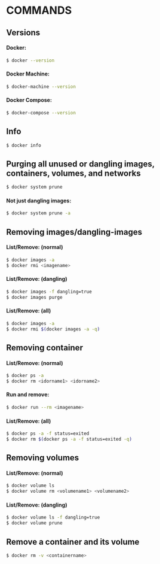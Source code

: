 # COMMANDS
## Versions
#### Docker:

```sh
$ docker --version
```

#### Docker Machine:

```sh
$ docker-machine --version
```

#### Docker Compose:

```sh
$ docker-compose --version
```

## Info

```sh
$ docker info
```

## Purging all unused or dangling images, containers, volumes, and networks

```sh
$ docker system prune
```

#### Not just dangling images:

```sh
$ docker system prune -a
```

## Removing images/dangling-images
#### List/Remove: (normal)

```sh
$ docker images -a
$ docker rmi <imagename>
```

#### List/Remove: (dangling)

```sh
$ docker images -f dangling=true
$ docker images purge
```

#### List/Remove: (all)

```sh
$ docker images -a
$ docker rmi $(docker images -a -q)
```

## Removing container
#### List/Remove: (normal)

```sh
$ docker ps -a
$ docker rm <idorname1> <idorname2>
```

#### Run and remove:

```sh
$ docker run --rm <imagename>
```

#### List/Remove: (all)

```sh
$ docker ps -a -f status=exited
$ docker rm $(docker ps -a -f status=exited -q)
```

## Removing volumes
#### List/Remove: (normal)

```sh
$ docker volume ls
$ docker volume rm <volumename1> <volumename2>
```

#### List/Remove: (dangling)

```sh
$ docker volume ls -f dangling=true
$ docker volume prune
```

## Remove a container and its volume

```sh
$ docker rm -v <containername>
```